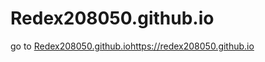 # Redex208050.github.io
go to [Redex208050.github.io](https://redex208050.github.io/)https://redex208050.github.io
